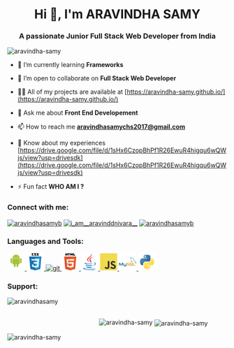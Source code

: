 <h1 align="center">Hi 👋, I'm ARAVINDHA SAMY</h1>
<h3 align="center">A passionate Junior Full Stack Web Developer from India</h3>

<p align="left"> <img src="https://komarev.com/ghpvc/?username=aravindha-samy&label=Profile%20views&color=0e75b6&style=flat" alt="aravindha-samy" /> </p>

- 🌱 I’m currently learning **Frameworks**

- 👯 I’m open to collaborate on **Full Stack Web Developer**

- 👨‍💻 All of my projects are available at [https://aravindha-samy.github.io/](https://aravindha-samy.github.io/)

- 💬 Ask me about **Front End Developement**

- 📫 How to reach me **aravindhasamychs2017@gmail.com**

- 📄 Know about my experiences [https://drive.google.com/file/d/1sHx6CzopBhPf1R26EwuR4higqu6wQWjs/view?usp=drivesdk](https://drive.google.com/file/d/1sHx6CzopBhPf1R26EwuR4higqu6wQWjs/view?usp=drivesdk)

- ⚡ Fun fact **WHO AM I ?**

<h3 align="left">Connect with me:</h3>
<p align="left">
<a href="https://linkedin.com/in/aravindhasamyb" target="blank"><img align="center" src="https://raw.githubusercontent.com/rahuldkjain/github-profile-readme-generator/master/src/images/icons/Social/linked-in-alt.svg" alt="aravindhasamyb" height="30" width="40" /></a>
<a href="https://instagram.com/i_am__aravinddnivara__" target="blank"><img align="center" src="https://raw.githubusercontent.com/rahuldkjain/github-profile-readme-generator/master/src/images/icons/Social/instagram.svg" alt="i_am__aravinddnivara__" height="30" width="40" /></a>
<a href="https://www.codechef.com/users/aravindhasamyb" target="blank"><img align="center" src="https://cdn.jsdelivr.net/npm/simple-icons@3.1.0/icons/codechef.svg" alt="aravindhasamyb" height="30" width="40" /></a>
</p>

<h3 align="left">Languages and Tools:</h3>
<p align="left"> <a href="https://developer.android.com" target="_blank" rel="noreferrer"> <img src="https://raw.githubusercontent.com/devicons/devicon/master/icons/android/android-original-wordmark.svg" alt="android" width="40" height="40"/> </a> <a href="https://www.w3schools.com/css/" target="_blank" rel="noreferrer"> <img src="https://raw.githubusercontent.com/devicons/devicon/master/icons/css3/css3-original-wordmark.svg" alt="css3" width="40" height="40"/> </a> <a href="https://git-scm.com/" target="_blank" rel="noreferrer"> <img src="https://www.vectorlogo.zone/logos/git-scm/git-scm-icon.svg" alt="git" width="40" height="40"/> </a> <a href="https://www.w3.org/html/" target="_blank" rel="noreferrer"> <img src="https://raw.githubusercontent.com/devicons/devicon/master/icons/html5/html5-original-wordmark.svg" alt="html5" width="40" height="40"/> </a> <a href="https://www.java.com" target="_blank" rel="noreferrer"> <img src="https://raw.githubusercontent.com/devicons/devicon/master/icons/java/java-original.svg" alt="java" width="40" height="40"/> </a> <a href="https://developer.mozilla.org/en-US/docs/Web/JavaScript" target="_blank" rel="noreferrer"> <img src="https://raw.githubusercontent.com/devicons/devicon/master/icons/javascript/javascript-original.svg" alt="javascript" width="40" height="40"/> </a> <a href="https://www.mysql.com/" target="_blank" rel="noreferrer"> <img src="https://raw.githubusercontent.com/devicons/devicon/master/icons/mysql/mysql-original-wordmark.svg" alt="mysql" width="40" height="40"/> </a> <a href="https://www.python.org" target="_blank" rel="noreferrer"> <img src="https://raw.githubusercontent.com/devicons/devicon/master/icons/python/python-original.svg" alt="python" width="40" height="40"/> </a> </p>

<h3 align="left">Support:</h3>
<p><a href="https://www.buymeacoffee.com/aravindhasamy"> <img align="left" src="https://cdn.buymeacoffee.com/buttons/v2/default-yellow.png" height="50" width="210" alt="aravindhasamy" /></a></p><br><br>

<p><img align="left" src="https://github-readme-stats.vercel.app/api/top-langs?username=aravindha-samy&show_icons=true&locale=en&layout=compact" alt="aravindha-samy" /></p>

<p>&nbsp;<img align="center" src="https://github-readme-stats.vercel.app/api?username=aravindha-samy&show_icons=true&locale=en" alt="aravindha-samy" /></p>

<p><img align="center" src="https://github-readme-streak-stats.herokuapp.com/?user=aravindha-samy&" alt="aravindha-samy" /></p>

